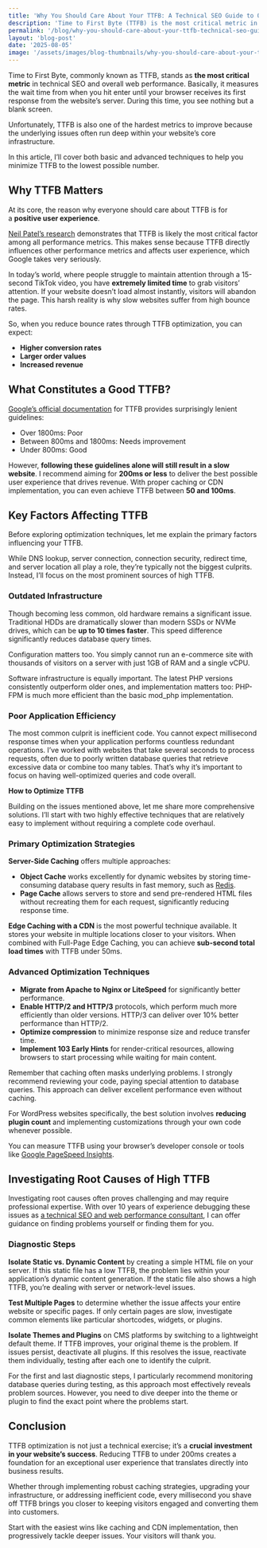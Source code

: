 ```yaml
---
title: 'Why You Should Care About Your TTFB: A Technical SEO Guide to Optimization'
description: 'Time to First Byte (TTFB) is the most critical metric in technical SEO and web performance. Learn optimization strategies to improve TTFB and boost conversions.'
permalink: '/blog/why-you-should-care-about-your-ttfb-technical-seo-guide-to-optimization/'
layout: 'blog-post'
date: '2025-08-05'
image: '/assets/images/blog-thumbnails/why-you-should-care-about-your-ttfb.jpg'
---
```


Time to First Byte, commonly known as TTFB, stands as **the most critical metric** in technical SEO and overall web performance. Basically, it measures the wait time from when you hit enter until your browser receives its first response from the website’s server. During this time, you see nothing but a blank screen.

Unfortunately, TTFB is also one of the hardest metrics to improve because the underlying issues often run deep within your website’s core infrastructure.

In this article, I’ll cover both basic and advanced techniques to help you minimize TTFB to the lowest possible number.

## **Why TTFB Matters**

At its core, the reason why everyone should care about TTFB is for a **positive user experience**.

[Neil Patel’s research](https://neilpatel.com/blog/does-speed-impact-rankings/) demonstrates that TTFB is likely the most critical factor among all performance metrics. This makes sense because TTFB directly influences other performance metrics and affects user experience, which Google takes very seriously.

In today’s world, where people struggle to maintain attention through a 15-second TikTok video, you have **extremely limited time** to grab visitors’ attention. If your website doesn’t load almost instantly, visitors will abandon the page. This harsh reality is why slow websites suffer from high bounce rates.

So, when you reduce bounce rates through TTFB optimization, you can expect:

- **Higher conversion rates**
- **Larger order values**
- **Increased revenue**

## **What Constitutes a Good TTFB?**

[Google’s official documentation](https://web.dev/articles/optimize-ttfb) for TTFB provides surprisingly lenient guidelines:

- Over 1800ms: Poor
- Between 800ms and 1800ms: Needs improvement
- Under 800ms: Good

However, **following these guidelines alone will still result in a slow website**. I recommend aiming for **200ms or less** to deliver the best possible user experience that drives revenue. With proper caching or CDN implementation, you can even achieve TTFB between **50 and 100ms**.

## **Key Factors Affecting TTFB**

Before exploring optimization techniques, let me explain the primary factors influencing your TTFB.

While DNS lookup, server connection, connection security, redirect time, and server location all play a role, they’re typically not the biggest culprits. Instead, I’ll focus on the most prominent sources of high TTFB.

### **Outdated Infrastructure**

Though becoming less common, old hardware remains a significant issue. Traditional HDDs are dramatically slower than modern SSDs or NVMe drives, which can be **up to 10 times faster**. This speed difference significantly reduces database query times.

Configuration matters too. You simply cannot run an e-commerce site with thousands of visitors on a server with just 1GB of RAM and a single vCPU.

Software infrastructure is equally important. The latest PHP versions consistently outperform older ones, and implementation matters too: PHP-FPM is much more efficient than the basic mod_php implementation.

### **Poor Application Efficiency**

The most common culprit is inefficient code. You cannot expect millisecond response times when your application performs countless redundant operations. I’ve worked with websites that take several seconds to process requests, often due to poorly written database queries that retrieve excessive data or combine too many tables. That’s why it’s important to focus on having well-optimized queries and code overall.

**How to Optimize TTFB**

Building on the issues mentioned above, let me share more comprehensive solutions. I’ll start with two highly effective techniques that are relatively easy to implement without requiring a complete code overhaul.

### **Primary Optimization Strategies**

**Server-Side Caching** offers multiple approaches:

- **Object Cache** works excellently for dynamic websites by storing time-consuming database query results in fast memory, such as [Redis](https://redis.io/).
- **Page Cache** allows servers to store and send pre-rendered HTML files without recreating them for each request, significantly reducing response time.

**Edge Caching with a CDN** is the most powerful technique available. It stores your website in multiple locations closer to your visitors. When combined with Full-Page Edge Caching, you can achieve **sub-second total load times** with TTFB under 50ms.

### **Advanced Optimization Techniques**

- **Migrate from Apache to Nginx or LiteSpeed** for significantly better performance.
- **Enable HTTP/2 and HTTP/3** protocols, which perform much more efficiently than older versions. HTTP/3 can deliver over 10% better performance than HTTP/2.
- **Optimize compression** to minimize response size and reduce transfer time.
- **Implement 103 Early Hints** for render-critical resources, allowing browsers to start processing while waiting for main content.

Remember that caching often masks underlying problems. I strongly recommend reviewing your code, paying special attention to database queries. This approach can deliver excellent performance even without caching.

For WordPress websites specifically, the best solution involves **reducing plugin count** and implementing customizations through your own code whenever possible.

You can measure TTFB using your browser’s developer console or tools like [Google PageSpeed Insights](https://pagespeed.web.dev/).

## **Investigating Root Causes of High TTFB**

Investigating root causes often proves challenging and may require professional expertise. With over 10 years of experience debugging these issues as [a technical SEO and web performance consultant](https://www.techseovitals.com/technical-seo-consultant/), I can offer guidance on finding problems yourself or finding them for you.

### **Diagnostic Steps**

**Isolate Static vs. Dynamic Content** by creating a simple HTML file on your server. If this static file has a low TTFB, the problem lies within your application’s dynamic content generation. If the static file also shows a high TTFB, you’re dealing with server or network-level issues.

**Test Multiple Pages** to determine whether the issue affects your entire website or specific pages. If only certain pages are slow, investigate common elements like particular shortcodes, widgets, or plugins.

**Isolate Themes and Plugins** on CMS platforms by switching to a lightweight default theme. If TTFB improves, your original theme is the problem. If issues persist, deactivate all plugins. If this resolves the issue, reactivate them individually, testing after each one to identify the culprit.

For the first and last diagnostic steps, I particularly recommend monitoring database queries during testing, as this approach most effectively reveals problem sources. However, you need to dive deeper into the theme or plugin to find the exact point where the problems start.

## **Conclusion**

TTFB optimization is not just a technical exercise; it’s a **crucial investment in your website’s success**. Reducing TTFB to under 200ms creates a foundation for an exceptional user experience that translates directly into business results.

Whether through implementing robust caching strategies, upgrading your infrastructure, or addressing inefficient code, every millisecond you shave off TTFB brings you closer to keeping visitors engaged and converting them into customers.

Start with the easiest wins like caching and CDN implementation, then progressively tackle deeper issues. Your visitors will thank you.